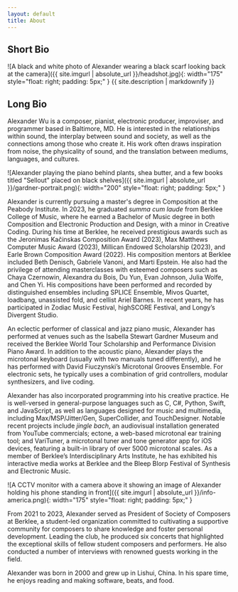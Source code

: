 ```yaml
---
layout: default
title: About
---
```


## Short Bio

![A black and white photo of Alexander wearing a black scarf looking back at the camera]({{ site.imgurl | absolute_url }}/headshot.jpg){: width="175" style="float: right; padding: 5px;" }
{{ site.description | markdownify }}

## Long Bio

Alexander Wu is a composer, pianist, electronic producer, improviser, and programmer based in Baltimore, MD. He is interested in the relationships within sound, the interplay between sound and society, as well as the connections among those who create it. His work often draws inspiration from noise, the physicality of sound, and the translation between mediums, languages, and cultures.

![Alexander playing the piano behind plants, shea butter, and a few books titled "Sellout" placed on black shelves]({{ site.imgurl | absolute_url }}/gardner-portrait.png){: width="200" style="float: right; padding: 5px;" }

Alexander is currently pursuing a master's degree in Composition at the Peabody Institute. In 2023, he graduated _summa cum laude_ from Berklee College of Music, where he earned a Bachelor of Music degree in both Composition and Electronic Production and Design, with a minor in Creative Coding. During his time at Berklee, he received prestigious awards such as the Jeronimas Kačinskas Composition Award (2023), Max Matthews Computer Music Award (2023), Millican Endowed Scholarship (2023), and Earle Brown Composition Award (2022). His composition mentors at Berklee included Beth Denisch, Gabriele Vanoni, and Marti Epstein. He also had the privilege of attending masterclasses with esteemed composers such as Chaya Czernowin, Alexandra du Bois, Du Yun, Evan Johnson, Julia Wolfe, and Chen Yi. His compositions have been performed and recorded by distinguished ensembles including SPLICE Ensemble, Mivos Quartet, loadbang, unassisted fold, and cellist Ariel Barnes. In recent years, he has participated in Zodiac Music Festival, highSCORE Festival, and Longy’s Divergent Studio.

An eclectic performer of classical and jazz piano music, Alexander has performed at venues such as the Isabella Stewart Gardner Museum and received the Berklee World Tour Scholarship and Performance Division Piano Award. In addition to the acoustic piano, Alexander plays the microtonal keyboard (usually with two manuals tuned differently), and he has performed with David Fiuczynski’s Microtonal Grooves Ensemble. For electronic sets, he typically uses a combination of grid controllers, modular synthesizers, and live coding.

Alexander has also incorporated programming into his creative practice. He is well-versed in general-purpose languages such as C, C#, Python, Swift, and JavaScript, as well as languages designed for music and multimedia, including Max/MSP/Jitter/Gen, SuperCollider, and TouchDesigner. Notable recent projects include _jingle bach_, an audiovisual installation generated from YouTube commercials; ectone, a web-based microtonal ear training tool; and VariTuner, a microtonal tuner and tone generator app for iOS devices, featuring a built-in library of over 5000 microtonal scales. As a member of Berklee’s Interdisciplinary Arts Institute, he has exhibited his interactive media works at Berklee and the Bleep Blorp Festival of Synthesis and Electronic Music.

![A CCTV monitor with a camera above it showing an image of Alexander holding his phone standing in front]({{ site.imgurl | absolute_url }}/info-america.png){: width="175" style="float: right; padding: 5px;" }

From 2021 to 2023, Alexander served as President of Society of Composers at Berklee, a student-led organization committed to cultivating a supportive community for composers to share knowledge and foster personal development. Leading the club, he produced six concerts that highlighted the exceptional skills of fellow student composers and performers. He also conducted a number of interviews with renowned guests working in the field.

Alexander was born in 2000 and grew up in Lishui, China. In his spare time, he enjoys reading and making software, beats, and food.
